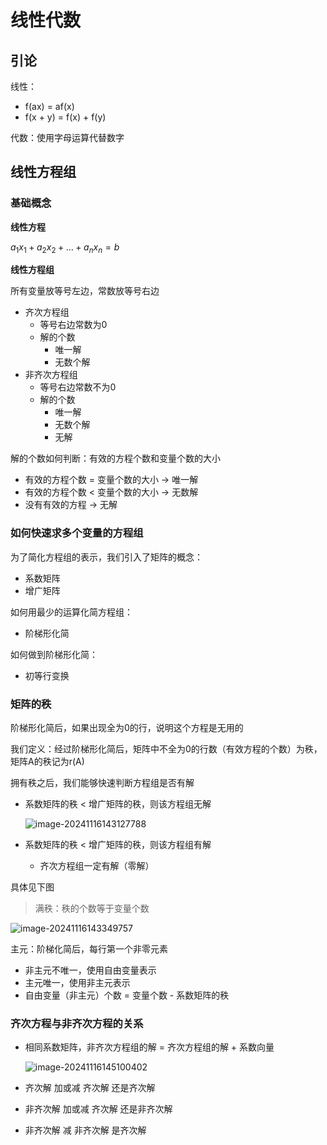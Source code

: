 

# 线性代数

## 引论

线性：

- f(ax) = af(x)
- f(x + y) = f(x) + f(y)

代数：使用字母运算代替数字

## 线性方程组

### 基础概念

**线性方程**

$a_1x_1 + a_2x_2 + ... + a_nx_n = b$

**线性方程组**

所有变量放等号左边，常数放等号右边

- 齐次方程组
  - 等号右边常数为0
  - 解的个数
    - 唯一解
    - 无数个解
- 非齐次方程组
  - 等号右边常数不为0
  - 解的个数
    - 唯一解
    - 无数个解
    - 无解

解的个数如何判断：有效的方程个数和变量个数的大小

- 有效的方程个数 = 变量个数的大小 -> 唯一解
- 有效的方程个数 < 变量个数的大小 -> 无数解
- 没有有效的方程 -> 无解

### 如何快速求多个变量的方程组

为了简化方程组的表示，我们引入了矩阵的概念：

- 系数矩阵
- 增广矩阵

如何用最少的运算化简方程组：

- 阶梯形化简

如何做到阶梯形化简：

- 初等行变换

### 矩阵的秩

阶梯形化简后，如果出现全为0的行，说明这个方程是无用的

我们定义：经过阶梯形化简后，矩阵中不全为0的行数（有效方程的个数）为秩，矩阵A的秩记为r(A)

拥有秩之后，我们能够快速判断方程组是否有解

- 系数矩阵的秩 < 增广矩阵的秩，则该方程组无解

  ![image-20241116143127788](/Users/t/Desktop/xxxx2077.github.io/docs/math/线性代数.assets/image-20241116143127788-1738691.png)

- 系数矩阵的秩 < 增广矩阵的秩，则该方程组有解

  - 齐次方程组一定有解（零解）

具体见下图

> 满秩：秩的个数等于变量个数

![image-20241116143349757](/Users/t/Desktop/xxxx2077.github.io/docs/math/线性代数.assets/image-20241116143349757-1738833.png)

主元：阶梯化简后，每行第一个非零元素

- 非主元不唯一，使用自由变量表示
- 主元唯一，使用非主元表示
- 自由变量（非主元）个数 = 变量个数 - 系数矩阵的秩

### 齐次方程与非齐次方程的关系

- 相同系数矩阵，非齐次方程组的解 = 齐次方程组的解 + 系数向量

  ![image-20241116145100402](/Users/t/Desktop/xxxx2077.github.io/docs/math/线性代数.assets/image-20241116145100402-1739863.png)

- 齐次解 加或减 齐次解 还是齐次解

- 非齐次解 加或减 齐次解 还是非齐次解

- 非齐次解 减 非齐次解 是齐次解

